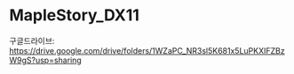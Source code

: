 # MapleStory_DX11

구글드라이브: https://drive.google.com/drive/folders/1WZaPC_NR3sl5K681x5LuPKXIFZBzW9gS?usp=sharing
